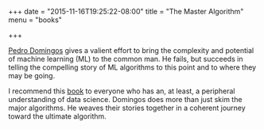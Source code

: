 +++
date = "2015-11-16T19:25:22-08:00"
title = "The Master Algorithm"
menu = "books"

+++

[Pedro Domingos](http://homes.cs.washington.edu/~pedrod/) gives a valient effort to bring the complexity and potential of machine learning (ML) to the common man.  He fails, but succeeds in telling the compelling story of ML algorithms to this point and to where they may be going.

I recommend this [book](http://www.amazon.com/The-Master-Algorithm-Ultimate-Learning/dp/0465065708) to everyone who has an, at least, a peripheral understanding of data science.  Domingos does more than just skim the major algorithms.  He weaves their stories together in a coherent journey toward the ultimate algorithm.